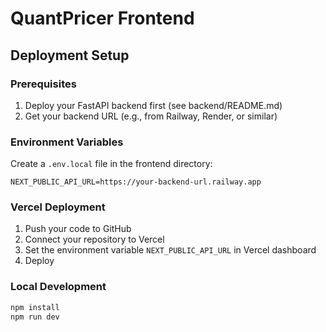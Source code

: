 # QuantPricer Frontend

## Deployment Setup

### Prerequisites
1. Deploy your FastAPI backend first (see backend/README.md)
2. Get your backend URL (e.g., from Railway, Render, or similar)

### Environment Variables
Create a `.env.local` file in the frontend directory:
```
NEXT_PUBLIC_API_URL=https://your-backend-url.railway.app
```

### Vercel Deployment
1. Push your code to GitHub
2. Connect your repository to Vercel
3. Set the environment variable `NEXT_PUBLIC_API_URL` in Vercel dashboard
4. Deploy

### Local Development
```bash
npm install
npm run dev
```
